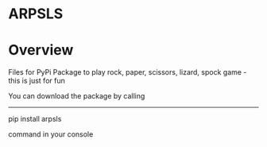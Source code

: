 # ARPSLS

# Overview
Files for PyPi Package to play rock, paper, scissors, lizard, spock game - this is just for fun

You can download the package by calling 
***
pip install arpsls

command in your console

